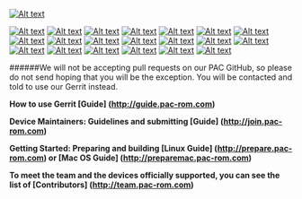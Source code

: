 [![Alt text](http://wiki.pac-rom.com/images/3/39/Pac.png)](http://www.pac-rom.com)

[![Alt text](http://www.pac-rom.com/images/linksbar/pac.png "PAC Homepage ")](http://www.pac-rom.com)
[![Alt text](http://www.pac-rom.com/images/linksbar/19.png "Vendor Repositories ")](http://pic.pac-rom.com)
[![Alt text](http://www.pac-rom.com/images/linksbar/17.png "ROM Source ")](http://github.pac-rom.com)
[![Alt text](http://www.pac-rom.com/images/linksbar/18.png "Device and Kernel Repositories ")](http://ss.pac-rom.com)
[![Alt text](http://www.pac-rom.com/images/linksbar/6.png "Gerrit Review ")](http://review.pac-rom.com)
[![Alt text](http://www.pac-rom.com/images/linksbar/9.png "Jenkins Build System ")](http://jenkins.pac-rom.com)
[![Alt text](http://www.pac-rom.com/images/linksbar/10.png "Jenkins Builds and Stats ")](http://build.pac-rom.com)
[![Alt text](http://www.pac-rom.com/images/linksbar/2.png "Crowdin Translations ")](http://translate.pac-rom.com)
[![Alt text](http://www.pac-rom.com/images/linksbar/1.png "Changelogs ")](http://changelog.pac-rom.com)
[![Alt text](http://www.pac-rom.com/images/linksbar/11.png "JIRA Bugs and Issues Reporting ")](http://jira.pac-rom.com)
[![Alt text](http://www.pac-rom.com/images/linksbar/16.png "Wiki - Tutorials and Info ")](http://wiki.pac-rom.com)
[![Alt text](http://www.pac-rom.com/images/linksbar/5.png "Discussion and Support Forum ")](http://forum.pac-rom.com)
[![Alt text](http://www.pac-rom.com/images/linksbar/3.png "Downloads ")](http://download.pac-rom.com)
[![Alt text](http://www.pac-rom.com/images/linksbar/12.png "Become a Maintainer ")](http://join.pac-rom.com)
[![Alt text](http://www.pac-rom.com/images/linksbar/14.png "PAC-ROM Stats ")](http://stats.pac-rom.com)
[![Alt text](http://www.pac-rom.com/images/linksbar/13.png "Team and Contributors ")](http://team.pac-rom.com)
[![Alt text](http://www.pac-rom.com/images/linksbar/7.png "Google Plus ")](http://gplus.pac-rom.com)
[![Alt text](http://www.pac-rom.com/images/linksbar/8.png "Google Plus Community ")](http://community.pac-rom.com)
[![Alt text](http://www.pac-rom.com/images/linksbar/15.png "Twitter ")](http://twitter.pac-rom.com)
[![Alt text](http://www.pac-rom.com/images/linksbar/4.png "Facebook ")](http://facebook.pac-rom.com)

######We will not be accepting pull requests on our PAC GitHub, so please do not send hoping that you will be the exception. You will be contacted and told to use our Gerrit instead.

**How to use Gerrit [Guide] (http://guide.pac-rom.com)**

**Device Maintainers: Guidelines and submitting [Guide] (http://join.pac-rom.com)**

**Getting Started: Preparing and building [Linux Guide] (http://prepare.pac-rom.com) or [Mac OS Guide] (http://preparemac.pac-rom.com)**

**To meet the team and the devices officially supported, you can see the list of [Contributors] (http://team.pac-rom.com)**
